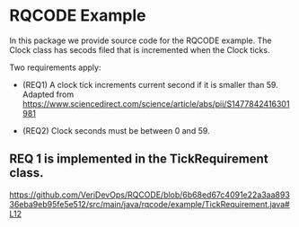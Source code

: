 # RQCODE Example
In this package we provide source code for the RQCODE example. The Clock class has secods filed that is incremented when the Clock ticks.

Two requirements apply:
* (REQ1) A clock tick increments current second if it is smaller than 59.
Adapted from https://www.sciencedirect.com/science/article/abs/pii/S1477842416301981

* (REQ2) Clock seconds must be between 0 and 59.

## REQ 1 is implemented in the TickRequirement class.
https://github.com/VeriDevOps/RQCODE/blob/6b68ed67c4091e22a3aa89336eba9eb95fe5e512/src/main/java/rqcode/example/TickRequirement.java#L12

